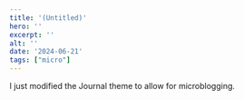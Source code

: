 ```yaml
---
title: '(Untitled)'
hero: ''
excerpt: ''
alt: ''
date: '2024-06-21'
tags: ["micro"]
---
```


I just modified the Journal theme to allow for microblogging.
